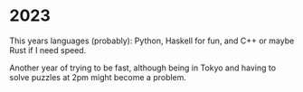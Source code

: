 # 2023

This years languages (probably): Python, Haskell for fun,
and C++ or maybe Rust if I need speed.

Another year of trying to be fast,
although being in Tokyo and having to solve puzzles at 2pm might become a problem.

